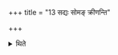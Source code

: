 +++
title = "13 सद्यः सोमङ् क्रीणन्ति"

+++

<details><summary>थिते</summary>

सद्यः सोमं क्रीणन्ति १३
</details>
